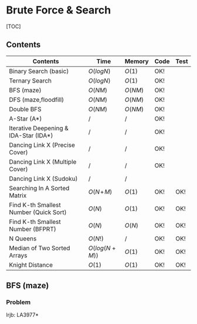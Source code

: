 # Brute Force & Search



[TOC]

## Contents

| Contents                               | Time          | Memory  | Code | Test |
| -------------------------------------- | ------------- | ------- | ---- | ---- |
| Binary Search (basic)                  | $O(logN)$     | $O(1)$  | OK!  |      |
| Ternary Search                         | $O(logN)$     | $O(1)$  | OK!  |      |
| BFS (maze)                             | $O(NM)$       | $O(NM)$ | OK!  |      |
| DFS (maze,floodfill)                   | $O(NM)$       | $O(NM)$ | OK!  |      |
| Double BFS                             | $O(NM)$       | $O(NM)$ | OK!  |      |
| A-Star (A*)                            | $/$           | $/$     | OK!  |      |
| Iterative Deepening & IDA-Star (IDA*)  | $/$           | $/$     | OK!  |      |
| Dancing Link X (Precise Cover)         | $/$           | $/$     | OK!  |      |
| Dancing Link X (Multiple Cover)        | $/$           | $/$     | OK!  |      |
| Dancing Link X (Sudoku)                | $/$           | $/$     |      |      |
| Searching In A Sorted Matrix           | $O(N\!+\!M)$  | $O(1)$  | OK!  | OK!  |
| Find K-th Smallest Number (Quick Sort) | $O(N)$        | $O(1)$  | OK!  | OK!  |
| Find K-th Smallest Number (BFPRT)      | $O(N)$        | $O(N)$  | OK!  | OK!  |
| N Queens                               | $O(N!)$       | $/$     | OK!  | OK!  |
| Median of Two Sorted Arrays            | $O(log(N+M))$ | $O(1)$  | OK!  | OK!  |
| Knight Distance                        | $O(1)$        | $O(1)$  | OK!  | OK!  |



## BFS (maze)

### Problem

lrjb: LA3977*